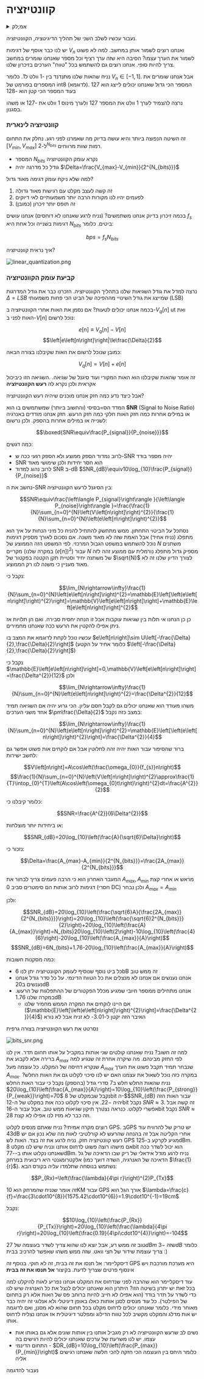# קוונטיזציה

<details>
  <summary>אמ;לק</summary>

</details>

נעבור עכשיו לשלב השני של תהליך הדיגיטציה, הקוונטיזציה.

יש לנו כבר אוסף של דגימות $V_{n}$ ואנחנו רוצים לשמור אותן במחשב.
למה לא פשוט לשמור את הערך עצמו? הסיבה היא שזה ערך רציף וכל מספר שאנחנו שומרים
במחשב צריך להיות סופי. אנחנו רוצים גם להשתמש בכל "טווח" הערכים בזיכרון שלנו.

נניח שהאות שלנו מתנדנד בין -1 וולט ל1. כלומר $V_{n}\in\left[-1,1\right]$. אבל אנחנו שומרים את המספרים בפורמט של int8 (לדוגמא).
המספר הכי גדול שאנחנו יכולים לייצג הוא 127 בעוד המספר הכי קטן הוא -128

נרצה להצמיד לערך 1 וולט את המספר 127 ולערך מינוס 1 וולט את -127 או משהו בסגנון.

### קוונטיזציה לינארית
זה השיטה הנפוצה ביותר והיא עושה בדיוק מה שאמרנו לפני רגע.
נחלק את התחום $\left[V_{min},V_{max}\right]$ ל-$2^{N_{bits}}$ רמות שוות מרווחים.

* המספר $N_{bits}$ נקרא עומק הקוונטיזציה
* גודל כל מדרגה יהיה $\Delta=\frac{V_{max}-V_{min}}{2^{N_{bits}}}$

למה שלא ניקח עומק דגימה מאוד גדול?
1. זה קשה לעצב מקלט עם רגישות מאוד גדולה
2. לפעמים יהיו לנו מקורות הרבה יותר משמעותיים לאי דיוקים
3. זה תופס יותר זיכרון (כמובן)

בכמה זיכרון בדיוק אנחנו משתמשים? (נניח לרגע שאנחנו לא דוחסים)
אנחנו עושים $f_{s}$ דגימות בשנייה וכל אחת היא $N_{bits}$ ביטים. כלומר:

$$bps=f_{s}N_{bits}$$

איך נראית קוונטיזציה?

![linear_quantization.png](images/linear_quantization.png)

### קביעת עומק הקוונטיזציה
נרצה למדל את גודל השגיאות שלנו בתהליך הקוונטיזציה. הזכרנו כבר את גודל המדרגות $\Delta=LSB$
שמייצג את גודל השינויי מההפיכה של הביט הכי פחות משמעותי (LSB)

בכמה אנחנו יכולים לטעות? אם נסמן את האות אחרי הקוונטיזציה
ב-$V_{q}\left[n\right]$ ut ואת האות לפני ב-$V\left[n\right]$
נוכל לרשום:

$$e\left[n\right]\equiv V_{q}\left[n\right]-V\left[n\right]$$
$$\left|e\left[n\right]\right|\le\frac{\Delta}{2}$$

כמובן שנוכל לרשום את האות שקיבלנו בצורה הבאה:

$$V_{q}\left[n\right]=V\left[n\right]+e\left[n\right]$$

זה אומר שהאות שקיבלנו הוא האות המקורי ועוד סיגנל של שגיאה.
.השגיאה הזו כיביכול אקראית ולכן נקרא לה **רעש הקוונטיזציה**

אבל כיצד נדע כמה חזק אנחנו מוכנים שיהיה רעש הקוונטיזציה?

המדד הס=בסיסי (והחשוב ביותר) שמשתמשים בו הוא **SNR** (Signal to Noise Ratio)
או במילים אחרות כמה חזק האות חלקי כמה חזק הרעש. חזק אנחנו מודדים באנרגיה לשנייה
או במילים אחרות בהספק. ולכן נרשום:

$$\boxed{SNR\equiv\frac{P_{signal}}{P_{noise}}}$$

כמה דגשים:
* לרוב נמדוד הספק ממוצע ולא הספק רגעי ככה ש-SNR יהיה מספר בודד
* SNR הוא חסר יחידות ולכן שימושי מאוד
* לרוב נהוג למדוד SNR ב-dB $SNR_{dB}\equiv10\log_{10}\frac{P_{signal}}{P_{noise}}$

נחשב את ה-SNR בין הסיגנל לרעש הקוונטיזציה:

$$SNR\equiv\frac{\left\langle P_{signal}\right\rangle }{\left\langle P_{noise}\right\rangle }=\frac{\frac{1}{N}\sum_{n=0}^{N}\left(V\left[n\right]\right)^{2}}{\frac{1}{N}\sum_{n=0}^{N}\left(e\left[n\right]\right)^{2}}$$

נסתכל על הביטוי התחתון. ממש מתחשק להתחיל להניח כל מיני הנחות על איך הוא מתפלג (נניח אחיד) אבל האמת שזה לא 
מאוד משנה. אם נסכום לאורך מספיק דגימות נוכל להשתמש במשפט הגבול המרכזי.
לפי המשפט הזה הממוצע של $N$ משתנים מקריים (במקרה שלנו $\left(e\left[n\right]\right)^{2}$)
עבור $N$ מספיק גדול מתפלג נורמלית עם ממוצע זהה לזה של משתנה יחיד וסטיית תקן הקטנה בפקטור של $\sqrt{N}$
לצורך הדיון שלנו זה לא מאוד מעניין כי משנה לנו רק הממוצע.

נקבל כי:

$$\lim_{N\rightarrow\infty}\frac{1}{N}\sum_{n=0}^{N}\left(e\left[n\right]\right)^{2}=\mathbb{E}\left[\left(e\left[n\right]\right)^{2}\right]=\mathbb{V}\left[e\left[n\right]\right]+\mathbb{E}\left[e\left[n\right]\right]^{2}$$

כן כן הנחנו אי תלות בין שגיאות עוקבות אבל זו הנחה יחסית סבירה. ואם הן תלויות אז ניתן אפילו להקטין את הרעש ככה שאנחנו מחמירים.

עכשיו נוכל לקחת לדוגמא את המצב בו $e\left[n\right]\sim U\left[-\frac{\Delta}{2},\frac{\Delta}{2}\right]$ 
(כלומר אחיד על הקטע $\left[-\frac{\Delta}{2},\frac{\Delta}{2}\right]$)

נקבל כי $\mathbb{E}\left[e\left[n\right]\right]=0,\mathbb{V}\left[e\left[n\right]\right]=\frac{\Delta^{2}}{12}$ ולכן

$$\lim_{N\rightarrow\infty}\frac{1}{N}\sum_{n=0}^{N}\left(e\left[n\right]\right)^{2}=\frac{\Delta^{2}}{12}$$

משהו מעודד הוא שאנחנו יכולים גם לקבל חסם עליון. הכי גרוע יהיה אם השגיאה תמיד אחד משני הערכים  $\pm\frac{\Delta}{2}$
במצב כזה נקבל:

$$\lim_{N\rightarrow\infty}\frac{1}{N}\sum_{n=0}^{N}\left(e\left[n\right]\right)^{2}=\mathbb{E}\left[\left(e\left[n\right]\right)^{2}\right]=\frac{\Delta^{2}}{4}$$

ברור שהסיפור עבור האות יהיה זהה לחלוטין אבל אם לוקחים אות פשוט אפשר גם לחשב ישירות:

$$V\left[n\right]=A\cos\left(\frac{\omega_{0}}{f_{s}}n\right)$$
$$\frac{1}{N}\sum_{n=0}^{N}\left(V\left[n\right]\right)^{2}\approx\frac{1}{T}\intop_{0}^{T}\left(A\cos\left(\omega_{0}t\right)\right)^{2}dt=\frac{A^{2}}{2}$$

כלומר קיבלנו כי:

$$SNR=\frac{A^{2}}{6\Delta^{2}}$$

או ביחידות יותר מוצלחות:

$$SNR_{dB}=20\log_{10}\left(\frac{A}{\sqrt{6}\Delta}\right)$$

נזכור כי:

$$\Delta=\frac{A_{max}-A_{min}}{2^{N_{bits}}}=\frac{2A_{max}}{2^{N_{bits}}}$$

המעבר האחרון הוא כי הרבה פעמים צריך לבחור את $A_{max},A_{min}$ מראש או אחרי קצת דגימות
לרוב אותות הם סימטרים סביב 0 (חסרי DC) ולכן נבחר $A_{max}=A_{min}$

ולכן:

$$SNR_{dB}=20\log_{10}\left(\frac{\sqrt{6}A}{\frac{2A_{max}}{2^{N_{bits}}}}\right)=20\log_{10}\left(\frac{\sqrt{6}2^{N_{bits}}}{2}\right)+20\log_{10}\left(\frac{A}{A_{max}}\right)=N_{bits}20\log_{10}\left(2\right)-10\log_{10}\left(\frac{4}{6}\right)-20\log_{10}\left(\frac{A_{max}}{A}\right)$$
$$SNR_{dB}=6N_{bits}+1.76-20\log_{10}\left(\frac{A_{max}}{A}\right)$$

כמה מסקנות חשובות:
* כל ביט נוסף שנוסיף לעומק הקוונטיזציה יתן לנו 6bB זה ממש טוב
* אנחנו נענשים אם אנחנו לא מנצלים את כל הטווח הדינמי. על כל סדר גודל אנחנו נענשים ב20dB
* אנחנו מתחילים ממספר חיובי שמגיע מכלל הפקטורים של ההתפלגות של הרעש. במקרה שלנו 1.76dB
  * אם היינו לוקחים את המקרה הממש מחמיר שלנו ($\mathbb{E}\left[\left(e\left[n\right]\right)^{2}\right]=\frac{\Delta^{2}}{4}$) האיבר הזה  יקטן ל-3.01- לא זניח אבל לא נורא

נסרטט את רעש הקוונטיזציה בצורה גרפית

![bits_snr.png](images/bits_snr.png)

למה זה חשוב? נניח שאנחנו קולטים שני אותות במקביל על אותו
תחום תדר. אין לנו ברירה אלא לקבוע את $A_{max}$ לפי החזק מבינהם.
מה שיקרה אחרת זה שנגיע למה שנקרא דחיסה של המקלט. כל עוצמה מעל $A_{max}$
שנבחר תמיד תקבל פשוט את הערך $A_{max}$.
במקרה כזה נוכל לשאול את עצמנו האם יש לנו סיכוי לקלוט גם את האות החלש?
נניח שהאות החלש חלש ב7 סדרי גודל (בהספק)
נקבל כי עבור האות החלש $20\log_{10}\left(\frac{A_{max}}{A}\right)=10\log_{10}\left(\frac{P_{strong}}{P_{weak}}\right)=70$
נקבל שבמקלט של 8bit ה-$$SNR_{dB} עבור האות הזה יהיה $-22$. אין סיכוי לקלוט ככה אות
במקלט של ה-12bit נקבל $SNR\approx3$. זה קשה אבל אפשרי לקלוט. כנראה
נצטרך תיקון שגיאות ממש טוב. אבל עבור ה-16bit נקבל $SNR\approx28$ וזה כבר לא מזיז לנו אפילו לא קצת.

רוצים מקרה אמיתי? נניח שאתם מנסים לקלוט GPS. בGPS יש טריק של להרוויח עוד 43dB אחרי
הקליטה אבל זה בהנחה שהרעש לא קורלטיבי לאות מה שלא נכון אם יש רעש קוונטיזציה חזק.
נניח לרגע את זה בצד. האות לש GPS מגיע לקרקע ב-125dBm. אם מישהו רוצה פשוט לדחוס אותנו ונניח שיש לנו מקלט 8bit הוא יכול לשדר ככה שאנחנו נקלוט אותו ב--77dBm.
נניח לרגע מודל אידאלי של ריק שבו הדאיכה של גל אלקטרומגנטי היא ריבועית במרחק
(הדאיכה של האנרגיה, השדה דועך כמו $\frac{1}{r}$). נשתמש בנוסחה שתלמדו
עליה בקורס הבא:

$$P_{Rx}=\left(\frac{\lambda}{4\pi r}\right)^{2}P_{Tx}$$

זה אומר שנניח שהמרחק הוא 10KM
עבור GPS אורך הגל הוא $\lambda=\frac{c}{f}=\frac{3\cdot10^{8}}{1575.42\cdot10^{6}}=1.9\cdot10^{-1}=19cm$

נקבל:

$$10\log_{10}\left(\frac{P_{Rx}}{P_{Tx}}\right)=20\log_{10}\left(\frac{\lambda}{4\pi r}\right)=20\log_{10}\left(\frac{0.19}{4\pi\cdot10^{4}}\right)=-104$$

טוב זה ממש רע,  אבל יוצא לנו שהוא צריך לשדר בעוצמה של $27dBm$ שזה $-3dB$
כלומר צריך עוצמת שידור של חצי וואט. שזה ממש משהו שאפשר להרכיב בבית :)

דיסקליימר: אל תנסו את זה בבית, זה לא חוקי. בנוסף זה GPS היא מערכת מורכבת
ויש אינסוף פרטים שצריך לדעת. בקיצור **אל תנסו את זה בבית**

עוד דיסקליימר הוא שהרבה לפני שנדחוס את המקלט אנחנו נפריע לאות להיקלט
למה בכל זאת יש יתרון בשיטה הזו? היתרון הוא שאנחנו יכולים לנצל את כל האנרגיה
שיש לנו כדי לשדר על תדר בודד (הוא אפילו לא חייב להיות ברוחב פס של האות אלא
רק בתחום של הפילטר). כל עוד מנסים לסנן אותות כאלו באופן דיגיטלי ולא אנלוגי זה יהיה כבר מאוחר מידי.
כלומר שאנחנו יכולים לדחוס מקלט בכל תחום שהוא לא מסנן, ואם לדוגמה יש אות
מדלג והמקלט מקשיב לכל טווח הדילוג ומפלטר דיגיטלית אז אנחנו נצליח לדחוס אותו.

* נשים לב שרעש הקוונטיזציה לא רק מגביל אותנו בין אותות שונים אלא גם באותו אות עצמו. יש לנו משרעת של ערכים שאנחנו יכולים להיות רגישים בה
* התחום הדינמי - $DR_{dB}=10\log_{10}\left(\frac{P_{max}}{P_{min}}\right)$ כלומר היחס בין העוצמה הכי חזקה להכי חלשה שאנחנו רגישים אליה

נעבור להדגמה
